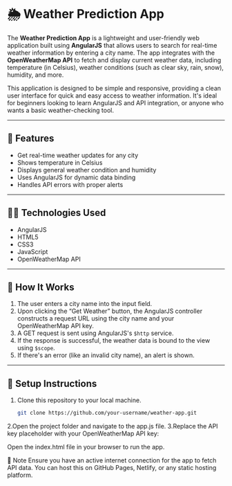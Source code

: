 # 🌦️ Weather Prediction App

The **Weather Prediction App** is a lightweight and user-friendly web application built using **AngularJS** that allows users to search for real-time weather information by entering a city name. The app integrates with the **OpenWeatherMap API** to fetch and display current weather data, including temperature (in Celsius), weather conditions (such as clear sky, rain, snow), humidity, and more.

This application is designed to be simple and responsive, providing a clean user interface for quick and easy access to weather information. It's ideal for beginners looking to learn AngularJS and API integration, or anyone who wants a basic weather-checking tool.

---

## 🔧 Features

- Get real-time weather updates for any city
- Shows temperature in Celsius
- Displays general weather condition and humidity
- Uses AngularJS for dynamic data binding
- Handles API errors with proper alerts

---

## 🧑‍💻 Technologies Used

- AngularJS
- HTML5
- CSS3
- JavaScript
- OpenWeatherMap API

---

## 🚀 How It Works

1. The user enters a city name into the input field.
2. Upon clicking the “Get Weather” button, the AngularJS controller constructs a request URL using the city name and your OpenWeatherMap API key.
3. A GET request is sent using AngularJS's `$http` service.
4. If the response is successful, the weather data is bound to the view using `$scope`.
5. If there's an error (like an invalid city name), an alert is shown.

---

## 🔐 Setup Instructions

1. Clone this repository to your local machine.
   ```bash
   git clone https://github.com/your-username/weather-app.git
2.Open the project folder and navigate to the app.js file.
3.Replace the API key placeholder with your OpenWeatherMap API key:

 Open the index.html file in your browser to run the app.

 📌 Note
Ensure you have an active internet connection for the app to fetch API data. You can host this on GitHub Pages, Netlify, or any static hosting platform.
